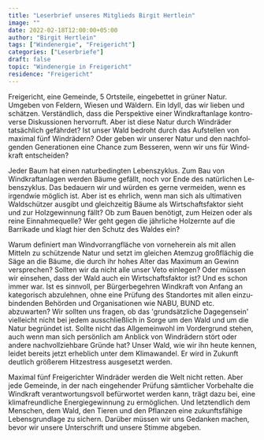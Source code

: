 ```yaml
---
title: "Leserbrief unseres Mitglieds Birgit Hertlein"
image: ""
date: 2022-02-18T12:00:00+05:00
author: "Birgit Hertlein"
tags: ["Windenergie", "Freigericht"]
categories: ["Leserbriefe"]
draft: false
topic: "Windenergie in Freigericht"
residence: "Freigericht"
---
```


Freigericht, eine Gemeinde, 5 Ortsteile, ein&shy;ge&shy;bet&shy;tet in grüner Natur. Umgeben von Fel&shy;dern, Wie&shy;sen und Wäl&shy;dern. Ein Idyll, das wir lieben und schät&shy;zen. Verständlich, dass die Per&shy;spek&shy;tive einer Wind&shy;kraft&shy;anlage kon&shy;tro&shy;ver&shy;se Diskussionen her&shy;vor&shy;ruft. Aber ist diese Natur durch Wind&shy;räder tatsächlich gefährdet? Ist unser Wald be&shy;droht durch das Aufstellen von maximal fünf Wind&shy;rädern? Oder geben wir unserer Natur und den nach&shy;fol&shy;gen&shy;den Gene&shy;ratio&shy;nen eine Chance zum Besseren, wenn wir uns für Wind&shy;kraft ent&shy;schei&shy;den?  

Jeder Baum hat einen naturbedingten Le&shy;bens&shy;zyk&shy;lus. Zum Bau von Windkraftanlagen werden Bäume gefällt, noch vor Ende des natür&shy;lichen Le&shy;bens&shy;zyk&shy;lus. Das bedauern wir und würden es gerne ver&shy;mei&shy;den, wenn es irgendwie möglich ist. Aber ist es ehrlich, wenn man sich als ultimativen Wald&shy;schüt&shy;zer ausgibt und gleich&shy;zeitig Bäume als Wirt&shy;schafts&shy;fak&shy;tor sieht und zur Holz&shy;ge&shy;win&shy;nung fällt? Ob zum Bauen benötigt, zum Heizen oder als reine Ein&shy;nahme&shy;quelle? Wer geht gegen die jährliche Holzernte auf die Barrikade und klagt hier den Schutz des Waldes ein?  

Warum definiert man Windvorrangfläche von vorneherein als mit allen Mitteln zu schüt&shy;zende Natur und setzt im gleichen Atemzug großflächig die Säge an die Bäume, die durch ihr hohes Alter das Maximum an Gewinn versprechen? Sollten wir da nicht alle unser Veto einlegen? Oder müs&shy;sen wir einsehen, dass der Wald auch ein Wirt&shy;schafts&shy;fak&shy;tor ist? Und es schon immer war. Ist es sinnvoll, per Bür&shy;ger&shy;be&shy;gehren Wind&shy;kraft von An&shy;fang an kate&shy;go&shy;risch abzulehnen, ohne eine Prü&shy;fung des Stand&shy;ortes mit allen ein&shy;zu&shy;bin&shy;den&shy;den Be&shy;hör&shy;den und Orga&shy;nisa&shy;tio&shy;nen wie NABU, BUND etc. abzuwarten? Wir sollten uns fragen, ob das 'grund&shy;sätz&shy;liche Dagegen&shy;sein' vielleicht nicht bei jedem ausschließlich in Sorge um den Wald und um die Natur begründet ist. Sollte nicht das All&shy;gemein&shy;wohl im Vor&shy;der&shy;grund stehen, auch wenn man sich per&shy;sön&shy;lich am Anblick von Wind&shy;rädern stört oder andere nach&shy;voll&shy;zieh&shy;bare Gründe hat? Unser Wald, wie wir ihn heute kennen, leidet be&shy;reits jetzt erheblich unter dem Klimawandel. Er wird in Zukunft deutlich größerem Hit&shy;ze&shy;stress aus&shy;ge&shy;setzt werden.  

Maximal fünf Freigerichter Wind&shy;räder wer&shy;den die Welt nicht retten. Aber jede Ge&shy;mein&shy;de, in der nach ein&shy;ge&shy;hen&shy;der Prüfung sämt&shy;licher Vorbehalte die Wind&shy;kraft ver&shy;ant&shy;wor&shy;tungs&shy;voll be&shy;für&shy;wor&shy;tet werden kann, trägt dazu bei, eine kli&shy;ma&shy;freund&shy;liche Ener&shy;gie&shy;ge&shy;win&shy;nung zu er&shy;mög&shy;li&shy;chen. Und letzt&shy;end&shy;lich dem Menschen, dem Wald, den Tieren und den Pflanzen eine zu&shy;kunfts&shy;fähige Lebens&shy;grund&shy;lage zu sichern. Darüber müssen wir uns Gedanken machen, bevor wir unsere Un&shy;ter&shy;schrift und unsere Stimme abgeben.
